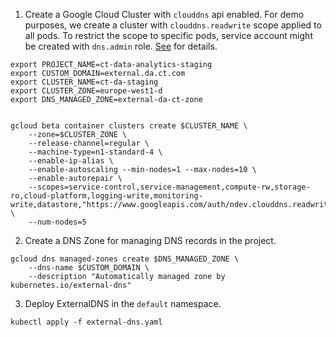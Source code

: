 1. Create a Google Cloud Cluster with `clouddns` api enabled. For demo purposes, we create a cluster with `clouddns.readwrite` scope applied to all pods. To restrict the scope to specific pods, service account might be created with `dns.admin` role. [See](https://knative.dev/docs/serving/using-external-dns-on-gcp/) for details.

```shell
export PROJECT_NAME=ct-data-analytics-staging
export CUSTOM_DOMAIN=external.da.ct.com
export CLUSTER_NAME=ct-da-staging
export CLUSTER_ZONE=europe-west1-d
export DNS_MANAGED_ZONE=external-da-ct-zone


gcloud beta container clusters create $CLUSTER_NAME \
    --zone=$CLUSTER_ZONE \
    --release-channel=regular \
    --machine-type=n1-standard-4 \
    --enable-ip-alias \
    --enable-autoscaling --min-nodes=1 --max-nodes=10 \
    --enable-autorepair \
    --scopes=service-control,service-management,compute-rw,storage-ro,cloud-platform,logging-write,monitoring-write,datastore,"https://www.googleapis.com/auth/ndev.clouddns.readwrite" \
    --num-nodes=5
```

2. Create a DNS Zone for managing DNS records in the project.
```shell
gcloud dns managed-zones create $DNS_MANAGED_ZONE \
    --dns-name $CUSTOM_DOMAIN \
    --description "Automatically managed zone by kubernetes.io/external-dns"
```

3. Deploy ExternalDNS in the `default` namespace.
```shell
kubectl apply -f external-dns.yaml
```